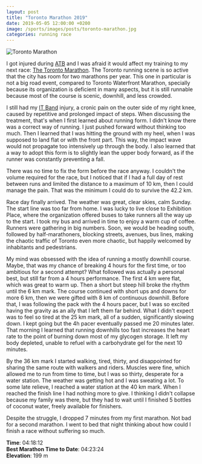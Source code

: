```yaml
---
layout: post
title: "Toronto Marathon 2019"
date: 2019-05-05 12:00:00 +0200
image: /sports/images/posts/toronto-marathon.jpg
categories: running race
---
```


![Toronto Marathon](/sports/images/posts/toronto-marathon.jpg)

I got injured during [ATB](/sports/2019/03/around-the-bay.html) and I was afraid it would affect my training to my next race: [The Toronto Marathon](https://www.torontomarathon.com). The Toronto running scene is so active that the city has room for two marathons per year. This one in particular is not a big road event, compared to Toronto Waterfront Marathon, specially because its organization is deficient in many aspects, but it is still runnable because most of the course is scenic, downhill, and less crowded.

<!-- more -->

I still had my [IT Band](https://www.webmd.com/pain-management/it-band-syndrome) injury, a cronic pain on the outer side of my right knee, caused by repetitive and prolonged impact of steps. When discussing the treatment, that's when I first learned about running form. I didn't know there was a correct way of running. I just pushed forward without thinking too much. Then I learned that I was hitting the ground with my heel, when I was supposed to land flat or with the front part. This way, the impact wave would not propagate too intensively up through the body. I also learned that a way to adopt this form is to slightly lean the upper body forward, as if the runner was constantly preventing a fall.

There was no time to fix the form before the race anyway. I couldn't the volume required for the race, but I noticed that if I had a full day of rest between runs and limited the distance to a maximum of 10 km, then I could manage the pain. That was the minimum I could do to survive the 42.2 km.

Race day finally arrived. The weather was great, clear skies, calm Sunday. The start line was too far from home. I was lucky to live close to Exhibition Place, where the organization offered buses to take runners all the way up to the start. I took my bus and arrived in time to enjoy a warm cup of coffee. Runners were gathering in big numbers. Soon, we would be heading south, followed by half-marathoners, blocking streets, avenues, bus lines, making the chaotic traffic of Toronto even more chaotic, but happily welcomed by inhabitants and pedestrians.

My mind was obsessed with the idea of running a mostly downhill course. Maybe, that was my chance of breaking 4 hours for the first time, or too ambitious for a second attempt? What followed was actually a personal best, but still far from a 4 hours performance. The first 4 km were flat, which was great to warm up. Then a short but steep hill broke the rhythm until the 6 km mark. The course continued with short ups and downs for more 6 km, then we were gifted with 8 km of continuous downhill. Before that, I was following the pack with the 4 hours pacer, but I was so excited having the gravity as an ally that I left them far behind. What I didn't expect was to feel so tired at the 25 km mark, all of a sudden, significantly slowing down. I kept going  but the 4h pacer eventually passed me 20 minutes later. That morning I learned that running downhills too fast increases the heart rate to the point of burning down most of my glycogen storage. It left my body depleted, unable to refuel with a carbohydrate gel for the next 10 minutes.

By the 36 km mark I started walking, tired, thirty, and disappointed for sharing the same route with walkers and riders. Muscles were fine, which allowed me to run from time to time, but I was so thirty, desperate for a water station. The weather was getting hot and I was sweating a lot. To some late relieve, I reached a water station at the 40 km mark. When I reached the finish line I had nothing more to give. I thinking I didn't collapse because my family was there, but they had to wait until I finished 5 bottles of coconut water, freely available for finishers.

Despite the struggle, I dropped 7 minutes from my first marathon. Not bad for a second marathon. I went to bed that night thinking about how could I finish a race without suffering so much.

**Time**: 04:18:12\
**Best Marathon Time to Date**: 04:23:24\
**Elevation**: 199 m